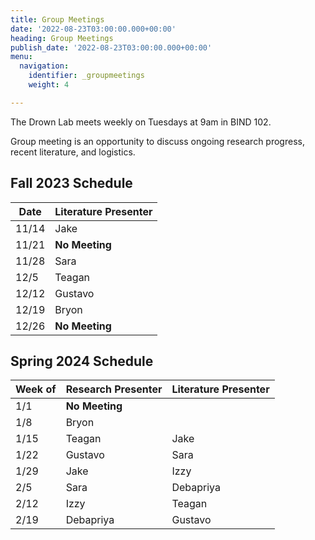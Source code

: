 ```yaml
---
title: Group Meetings
date: '2022-08-23T03:00:00.000+00:00'
heading: Group Meetings
publish_date: '2022-08-23T03:00:00.000+00:00'
menu:
  navigation:
    identifier: _groupmeetings
    weight: 4

---
```


The Drown Lab meets weekly on Tuesdays at 9am in BIND 102.

Group meeting is an opportunity to discuss ongoing research progress, recent literature, and logistics.

## Fall 2023 Schedule

| Date | Literature Presenter | 
| --------- | ------------ |
| 11/14 | Jake | 
| 11/21 | **No Meeting** | 
| 11/28 | Sara |
| 12/5 | Teagan |
| 12/12 | Gustavo |
| 12/19 | Bryon |
| 12/26 | **No Meeting** |

## Spring 2024 Schedule

| Week of | Research Presenter | Literature Presenter | 
| --------- | ------------ | ------------ |
| 1/1 | **No Meeting** | |
| 1/8 | Bryon | |
| 1/15 | Teagan | Jake |
| 1/22 | Gustavo | Sara |
| 1/29 | Jake | Izzy |
| 2/5 | Sara | Debapriya |
| 2/12 | Izzy | Teagan |
| 2/19 | Debapriya | Gustavo |
